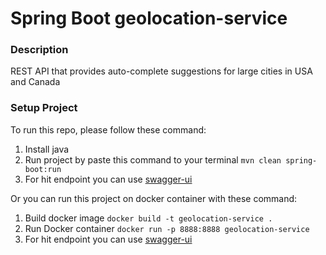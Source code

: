 # Spring Boot geolocation-service 
### Description
REST API that provides auto-complete suggestions for large cities in USA and Canada

### Setup Project
To run this repo, please follow these command:
1. Install java 
2. Run project by paste this command to your terminal
   `mvn clean spring-boot:run`
3. For hit endpoint you can use [swagger-ui](http://localhost:8888/geolocation/swagger-ui/index.html)

Or you can run this project on docker container with these command:
1. Build docker image `docker build -t geolocation-service .`
2. Run Docker container `docker run -p 8888:8888 geolocation-service`
3. For hit endpoint you can use [swagger-ui](http://localhost:8888/geolocation/swagger-ui/index.html)